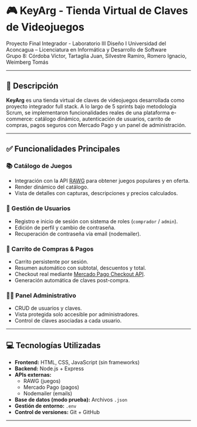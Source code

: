 # 🎮 KeyArg - Tienda Virtual de Claves de Videojuegos

Proyecto Final Integrador - Laboratorio III
Diseño I
Universidad del Aconcagua – Licenciatura en Informática y Desarrollo de Software  
Grupo 8: Córdoba Víctor, Tartaglia Juan, Silvestre Ramiro, Romero Ignacio, Weimberg Tomás  

---

## 🚀 Descripción

**KeyArg** es una tienda virtual de claves de videojuegos desarrollada como proyecto integrador full stack. A lo largo de 5 sprints bajo metodología Scrum, se implementaron funcionalidades reales de una plataforma e-commerce: catálogo dinámico, autenticación de usuarios, carrito de compras, pagos seguros con Mercado Pago y un panel de administración.

---

## ✅ Funcionalidades Principales

### 📚 Catálogo de Juegos
- Integración con la API [RAWG](https://rawg.io/apidocs) para obtener juegos populares y en oferta.
- Render dinámico del catálogo.
- Vista de detalles con capturas, descripciones y precios calculados.

### 🔐 Gestión de Usuarios
- Registro e inicio de sesión con sistema de roles (`comprador` / `admin`).
- Edición de perfil y cambio de contraseña.
- Recuperación de contraseña vía email (nodemailer).

### 🛒 Carrito de Compras & Pagos
- Carrito persistente por sesión.
- Resumen automático con subtotal, descuentos y total.
- Checkout real mediante [Mercado Pago Checkout API](https://www.mercadopago.com.ar/developers/es/docs/checkout-pro/introduction).
- Generación automática de claves post-compra.

### 🧑‍💼 Panel Administrativo
- CRUD de usuarios y claves.
- Vista protegida solo accesible por administradores.
- Control de claves asociadas a cada usuario.

---

## 💻 Tecnologías Utilizadas

- **Frontend:** HTML, CSS, JavaScript (sin frameworks)
- **Backend:** Node.js + Express
- **APIs externas:**  
  - RAWG (juegos)
  - Mercado Pago (pagos)
  - Nodemailer (emails)
- **Base de datos (modo prueba):** Archivos `.json`
- **Gestión de entorno:** `.env`
- **Control de versiones:** Git + GitHub

---
